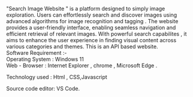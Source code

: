 "Search Image Website " is a platform designed to simply image exploration. Users can effortlessly search and discover images using advanced algorithms for image recognition and tagging . The website provides a user-friendly interface, enabling seamless navigation and efficient retrieval of relevant images. With powerful search capabilites  , it aims to enhance the user experience in finding visual content across various categories and themes. This is an API based website.
<br> Software Requirement :- <br> Operating System : Windows 11 <br> Web - Browser : Internet Explorer , chrome , Microsoft Edge . <br>

Technology used : Html , CSS,Javascript<br>

Source code editor: VS Code.
